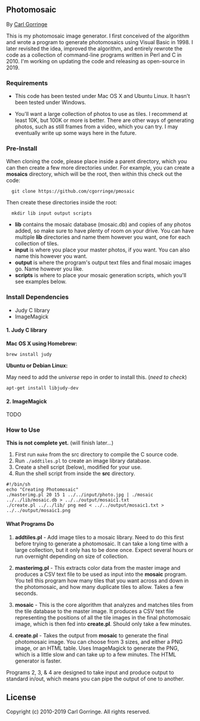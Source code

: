 ## Photomosaic

By [Carl Gorringe](http://carl.gorringe.org)

This is my photomosaic image generator. I first conceived of the algorithm and wrote a program to generate photomosaics using Visual Basic in 1998. I later revisited the idea, improved the algorithm, and entirely rewrote the code as a collection of command-line programs written in Perl and C in 2010. I'm working on updating the code and releasing as open-source in 2019.

### Requirements

* This code has been tested under Mac OS X and Ubuntu Linux. It hasn't been tested under Windows.

* You'll want a large collection of photos to use as tiles. I recommend at least 10K, but 100K or more is better. There are other ways of generating photos, such as still frames from a video, which you can try. I may eventually write up some ways here in the future.

### Pre-Install

When cloning the code, please place inside a parent directory, which you can then create a few more directories under. For example, you can create a **mosaics** directory, which will be the root, then within this check out the code:

```
  git clone https://github.com/cgorringe/pmosaic
```

Then create these directories inside the root:

```
  mkdir lib input output scripts
```

* **lib** contains the mosaic database (mosaic.db) and copies of any photos added, so make sure to have plenty of room on your drive. You can have multiple **lib** directories and name them however you want, one for each collection of tiles.
* **input** is where you place your master photos, if you want. You can also name this however you want.
* **output** is where the program's output text files and final mosaic images go. Name however you like.
* **scripts** is where to place your mosaic generation scripts, which you'll see examples below.


### Install Dependencies

* Judy C library
* ImageMagick

#### 1. Judy C library

**Mac OS X using Homebrew:**

```
brew install judy
```

**Ubuntu or Debian Linux:**

May need to add the *universe* repo in order to install this. (*need to check*)

```
apt-get install libjudy-dev
```

#### 2. ImageMagick

TODO


### How to Use

**This is not complete yet.** (will finish later...)

1. First run ```make``` from the src directory to compile the C source code.
2. Run ```./addtiles.pl``` to create an image library database.
3. Create a shell script (below), modified for your use.
4. Run the shell script from inside the **src** directory.

```
#!/bin/sh
echo "Creating Photomosaic"
./masterimg.pl 20 15 1 ../../input/photo.jpg | ./mosaic ../../lib/mosaic.db > ../../output/mosaic1.txt
./create.pl ../../lib/ png med < ../../output/mosaic1.txt > ../../output/mosaic1.png

```

#### What Programs Do

1. **addtiles.pl** - Add image tiles to a mosaic library. Need to do this first before trying to generate a photomosaic. It can take a long time with a large collection, but it only has to be done once. Expect several hours or run overnight depending on size of collection.

2. **masterimg.pl** - This extracts color data from the master image and produces a CSV text file to be used as input into the **mosaic** program. You tell this program how many tiles that you want across and down in the photomosaic, and how many duplicate tiles to allow. Takes a few seconds.

3. **mosaic** - This is the core algorithm that analyzes and matches tiles from the tile database to the master image. It produces a CSV text file representing the positions of all the tile images in the final photomosaic image, which is then fed into **create.pl**. Should only take a few minutes.

4. **create.pl** - Takes the output from **mosaic** to generate the final photomosaic image. You can choose from 3 sizes, and either a PNG image, or an HTML table. Uses ImageMagick to generate the PNG, which is a little slow and can take up to a few minutes. The HTML generator is faster.

Programs 2, 3, & 4 are designed to take input and produce output to standard in/out, which means you can pipe the output of one to another.


## License

Copyright (c) 2010-2019 Carl Gorringe. All rights reserved.
